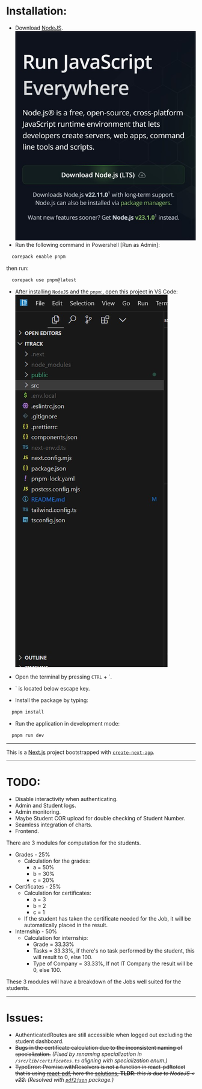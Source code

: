 # Installation:

- Download [NodeJS](https://nodejs.org/en).
  ![node](/docs/node.jpg)
- Run the following command in Powershell [Run as Admin]:

```powershell
  corepack enable pnpm
```

then run:

```powershell
  corepack use pnpm@latest
```

- After installing `NodeJS` and the `pnpm`:, open this project in VS Code:
  ![vscode](/docs/vscode.jpg)

- Open the terminal by pressing `CTRL` + `.
- ` is located below escape key.
- Install the package by typing:

```cmd
  pnpm install
```

- Run the application in development mode:

```
  pnpm run dev
```

---

This is a [Next.js](https://nextjs.org) project bootstrapped with [`create-next-app`](https://nextjs.org/docs/app/api-reference/cli/create-next-app).

---

# TODO:

- Disable interactivity when authenticating.
- Admin and Student logs.
- Admin monitoring.
- Maybe Student COR upload for double checking of Student Number.
- Seamless integration of charts.
- Frontend.

There are 3 modules for computation for the students.

- Grades - 25%
  - Calculation for the grades:
    - a = 50%
    - b = 30%
    - c = 20%
- Certificates - 25%
  - Calculation for certificates:
    - a = 3
    - b = 2
    - c = 1
  - If the student has taken the certificate needed for the Job, it will be automatically placed in the result.
- Internship - 50%
  - Calculation for internship:
    - Grade = 33.33%
    - Tasks = 33.33%, if there's no task performed by the student, this will result to 0, else 100.
    - Type of Company = 33.33%, If not IT Company the result will be 0, else 100.

These 3 modules will have a breakdown of the Jobs well suited for the students.

---

# Issues:

- AuthenticatedRoutes are still accessible when logged out excluding the student dashboard.
- ~~Bugs in the certificate calculation due to the inconsistent naming of specialization.~~ _(Fixed by renaming specialization in `/src/lib/certificates.ts` aligning with specialization enum.)_
- ~~TypeError: Promise.withResolvers is not a function in react-pdftotext that is using [react-pdf](https://github.com/mozilla/pdf.js), here the [solutions](https://stackoverflow.com/questions/78415681/pdf-js-pdfjs-dist-promise-withresolvers-is-not-a-function), **TLDR**: _this is due to NodeJS < v22_.~~ _(Resolved with [`pdf2json`](https://github.com/modesty/pdf2json) package.)_
